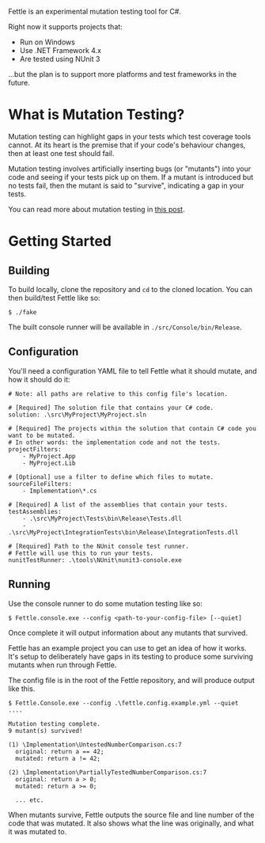 Fettle is an experimental mutation testing tool for C#.

Right now it supports projects that:
* Run on Windows
* Use .NET Framework 4.x
* Are tested using NUnit 3

...but the plan is to support more platforms and test frameworks in the future.

# What is Mutation Testing?

Mutation testing can highlight gaps in your tests which test coverage tools cannot. At its heart is the premise that if your code's behaviour changes, then at least one test should fail.

Mutation testing involves artificially inserting bugs (or "mutants") into your code and seeing if your tests pick up on them. If a mutant is introduced but no tests fail, then the mutant is said to "survive", indicating a gap in your tests.

You can read more about mutation testing in [this post](https://medium.com/comparethemarket/who-will-test-the-tests-bd8c491e5205).

# Getting Started

## Building

To build locally, clone the repository and `cd` to the cloned location. You can then build/test Fettle like so:

```
$ ./fake
```

The built console runner will be available in `./src/Console/bin/Release`.

## Configuration

You'll need a configuration YAML file to tell Fettle what it should mutate, and how it should do it:

```
# Note: all paths are relative to this config file's location.

# [Required] The solution file that contains your C# code.
solution: .\src\MyProject\MyProject.sln

# [Required] The projects within the solution that contain C# code you want to be mutated.
# In other words: the implementation code and not the tests.
projectFilters:
    - MyProject.App
    - MyProject.Lib

# [Optional] use a filter to define which files to mutate.
sourceFileFilters:
    - Implementation\*.cs

# [Required] A list of the assemblies that contain your tests.
testAssemblies:
    - .\src\MyProject\Tests\bin\Release\Tests.dll
    - .\src\MyProject\IntegrationTests\bin\Release\IntegrationTests.dll

# [Required] Path to the NUnit console test runner.
# Fettle will use this to run your tests.
nunitTestRunner: .\tools\NUnit\nunit3-console.exe
```

## Running

Use the console runner to do some mutation testing like so:

```
$ Fettle.console.exe --config <path-to-your-config-file> [--quiet]
```

Once complete it will output information about any mutants that survived.

Fettle has an example project you can use to get an idea of how it works. It's setup to deliberately have gaps in its testing to produce some surviving mutants when run through Fettle.

The config file is in the root of the Fettle repository, and will produce output like this.
```
$ Fettle.Console.exe --config .\fettle.config.example.yml --quiet
....

Mutation testing complete.
9 mutant(s) survived!

(1) \Implementation\UntestedNumberComparison.cs:7
  original: return a == 42;
  mutated: return a != 42;

(2) \Implementation\PartiallyTestedNumberComparison.cs:7
  original: return a > 0;
  mutated: return a >= 0;

  ... etc.

```

When mutants survive, Fettle outputs the source file and line number of the code that was mutated. It also shows what the line was originally, and what it was mutated to.

